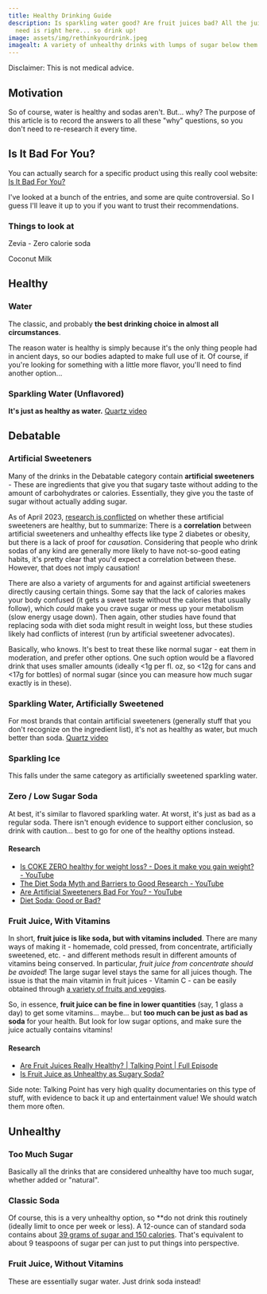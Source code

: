 ```yaml
---
title: Healthy Drinking Guide
description: Is sparkling water good? Are fruit juices bad? All the juicy info you'll
  need is right here... so drink up!
image: assets/img/rethinkyourdrink.jpeg
imagealt: A variety of unhealthy drinks with lumps of sugar below them.
---
```


Disclaimer: This is not medical advice.
## Motivation

So of course, water is healthy and sodas aren't. But... why? The purpose of this article is to record the answers to all these "why" questions, so you don't need to re-research it every time.

## Is It Bad For You?

You can actually search for a specific product using this really cool website: [Is It Bad For You?](https://www.isitbadforyou.com/)

I've looked at a bunch of the entries, and some are quite controversial. So I guess I'll leave it up to you if you want to trust their recommendations.

### Things to look at

Zevia - Zero calorie soda

Coconut Milk

## Healthy

### Water

The classic, and probably **the best drinking choice in almost all circumstances**.

The reason water is healthy is simply because it's the only thing people had in ancient days, so our bodies adapted to make full use of it. Of course, if you're looking for something with a little more flavor, you'll need to find another option...

### Sparkling Water (Unflavored)

**It's just as healthy as water.** [Quartz video](https://youtu.be/PrJrq4-Jn4Y)

## Debatable

### Artificial Sweeteners

Many of the drinks in the Debatable category contain **artificial sweeteners** - These are ingredients that give you that sugary taste without adding to the amount of carbohydrates or calories. Essentially, they give you the taste of sugar without actually adding sugar.

As of April 2023, [research is conflicted](https://www.healthline.com/nutrition/diet-soda-good-or-bad) on whether these artificial sweeteners are healthy, but to summarize: There is a **correlation** between artificial sweeteners and unhealthy effects like type 2 diabetes or obesity, but there is a lack of proof for *causation*. Considering that people who drink sodas of any kind are generally more likely to have not-so-good eating habits, it's pretty clear that you'd expect a correlation between these. However, that does not imply causation!

There are also a variety of arguments for and against artificial sweeteners directly causing certain things. Some say that the lack of calories makes your body confused (it gets a sweet taste without the calories that usually follow), which *could* make you crave sugar or mess up your metabolism (slow energy usage down). Then again, other studies have found that replacing soda with diet soda might result in weight loss, but these studies likely had conflicts of interest (run by artificial sweetener advocates).

Basically, who knows. It's best to treat these like normal sugar - eat them in moderation, and prefer other options. One such option would be a flavored drink that uses smaller amounts (ideally <1g per fl. oz, so <12g for cans and <17g for bottles) of normal sugar (since you can measure how much sugar exactly is in these).

### Sparkling Water, Artificially Sweetened

For most brands that contain artificial sweeteners (generally stuff that you don't recognize on the ingredient list), it's not as healthy as water, but much better than soda. [Quartz video](https://youtu.be/PrJrq4-Jn4Y)

### Sparkling Ice

This falls under the same category as artificially sweetened sparkling water.

### Zero / Low Sugar Soda

At best, it's similar to flavored sparkling water. At worst, it's just as bad as a regular soda. There isn't enough evidence to support either conclusion, so drink with caution... best to go for one of the healthy options instead.

#### Research

- [Is COKE ZERO healthy for weight loss? - Does it make you gain weight? - YouTube](https://www.youtube.com/watch?v=cuSsq7h6j4U)
- [The Diet Soda Myth and Barriers to Good Research - YouTube](https://www.youtube.com/watch?v=cj6oO-O1QsM)
- [Are Artificial Sweeteners Bad For You? - YouTube](https://www.youtube.com/watch?v=L6pJrxmDYEI)
- [Diet Soda: Good or Bad?](https://www.healthline.com/nutrition/diet-soda-good-or-bad)

### Fruit Juice, With Vitamins

In short, **fruit juice is like soda, but with vitamins included**. There are many ways of making it - homemade, cold pressed, from concentrate, artificially sweetened, etc. - and different methods result in different amounts of vitamins being conserved. In particular, *fruit juice from concentrate should be avoided*! The large sugar level stays the same for all juices though. The issue is that the main vitamin in fruit juices - Vitamin C - can be easily obtained through [a variety of fruits and veggies](https://www.healthline.com/nutrition/vitamin-c-foods).

So, in essence, **fruit juice can be fine in lower quantities** (say, 1 glass a day) to get some vitamins... maybe... but **too much can be just as bad as soda** for your health. But look for low sugar options, and make sure the juice actually contains vitamins!

#### Research

- [Are Fruit Juices Really Healthy? \| Talking Point \| Full Episode](https://www.youtube.com/watch?v=MokvBC_Hz5A)
- [Is Fruit Juice as Unhealthy as Sugary Soda?](https://www.healthline.com/nutrition/fruit-juice-vs-soda)

Side note: Talking Point has very high quality documentaries on this type of stuff, with evidence to back it up and entertainment value! We should watch them more often.

## Unhealthy

### Too Much Sugar

Basically all the drinks that are considered unhealthy have too much sugar, whether added or "natural".

### Classic Soda

Of course, this is a very unhealthy option, so **do not drink this routinely (ideally limit to once per week or less). A 12-ounce can of standard soda contains about [39 grams of sugar and 150 calories](https://drinkolipop.com/blogs/digest/switch-to-olipop). That's equivalent to about 9 teaspoons of sugar per can just to put things into perspective.

### Fruit Juice, Without Vitamins

These are essentially sugar water. Just drink soda instead!
